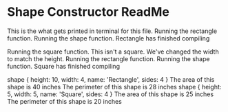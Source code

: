 # Shape Constructor ReadMe

This is the what gets printed in terminal for this file. 
Running the rectangle function.
Running the shape function.
Rectangle has finished compiling

Running the square function.
This isn't a square. We've changed the width to match the height. Running the rectangle function. Running the shape function.
Square has finished compiling

shape { height: 10, width: 4, name: 'Rectangle', sides: 4 }
The area of this shape is 40 inches The perimeter of this shape is 28 inches
shape { height: 5, width: 5, name: 'Square', sides: 4 }
The area of this shape is 25 inches The perimeter of this shape is 20 inches
